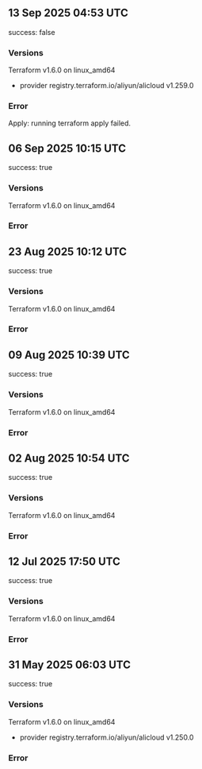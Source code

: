 ## 13 Sep 2025 04:53 UTC

success: false

### Versions

Terraform v1.6.0
on linux_amd64
+ provider registry.terraform.io/aliyun/alicloud v1.259.0

### Error

Apply: running terraform apply failed.
## 06 Sep 2025 10:15 UTC

success: true

### Versions

Terraform v1.6.0
on linux_amd64

### Error

## 23 Aug 2025 10:12 UTC

success: true

### Versions

Terraform v1.6.0
on linux_amd64

### Error

## 09 Aug 2025 10:39 UTC

success: true

### Versions

Terraform v1.6.0
on linux_amd64

### Error

## 02 Aug 2025 10:54 UTC

success: true

### Versions

Terraform v1.6.0
on linux_amd64

### Error

## 12 Jul 2025 17:50 UTC

success: true

### Versions

Terraform v1.6.0
on linux_amd64

### Error

## 31 May 2025 06:03 UTC

success: true

### Versions

Terraform v1.6.0
on linux_amd64
+ provider registry.terraform.io/aliyun/alicloud v1.250.0

### Error

